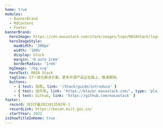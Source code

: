 ```yaml
---
home: true
modules:
  - BannerBrand
  - MdContent
  - Footer
bannerBrand:
  heroImage: https://cdn.masastack.com/stack/images/logo/MASAStack/logo.png
  heroImageStyle:
    maxWidth: '200px'
    width: '100%'
    display: block
    margin: '0 auto 2rem'
    borderRadius: '1rem'
  bgImage: '/bg.svg'
  heroText: MASA Stack
  tagline: IT一体化解决方案，更多开源产品正在路上，敬请期待。
  buttons:
    - { text: 指南, link: '/Stack/guide/introduce' }
    - { text: 组件库, link: 'https://blazor.masastack.com/', type: 'plain' }
    - { text: Github, link: 'https://github.com/masastack' }
footer:
  record: 浙ICP备2021013592号-1
  recordLink: https://beian.miit.gov.cn/
  startYear: 2022
isShowTitleInHome: true
---
```


